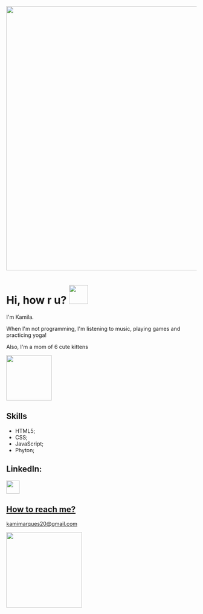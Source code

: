 <img src="https://i.postimg.cc/7YrY9mQB/header-github-final.png" width="700">

# Hi, how r u? <img src="https://www.icegif.com/wp-content/uploads/2023/11/icegif-480.gif" width="50">

I'm Kamila. 
<p>When I'm not programming, I'm listening to music, playing games and practicing yoga!</p>
<p>Also, I'm a mom of 6 cute kittens</p>

<img src="https://media1.tenor.com/m/5BYK-WS0__gAAAAd/cool-fun.gif" heigth="250" width="120">

## Skills
- HTML5;
- CSS;
- JavaScript;
- Phyton;


## LinkedIn:
<a href="https://www.linkedin.com/in/kamila-marques-5453181b1">
<img src="https://cdn-icons-png.flaticon.com/512/174/174857.png" width="35">

## How to reach me?

kamimarques20@gmail.com

<img src="https://i.gifer.com/4V0f.gif" heigth="350" width="200">
